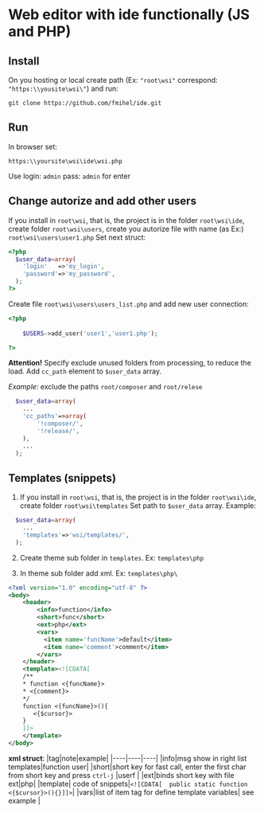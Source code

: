 # Web editor with ide functionally (JS and PHP)

## Install 
On you hosting or local create path (Ex: `"root\wsi"`  correspond: `"https:\\yousite\wsi\"`) and run:

`git clone https://github.com/fmihel/ide.git`

## Run 
In browser set:

`https:\\yoursite\wsi\ide\wsi.php`

Use login: `admin` pass: `admin` for enter

## Change autorize and add other users

If you install in `root\wsi`, that is, the project is in the folder `root\wsi\ide`, create
folder `root\wsi\users`, create you autorize file with name (as Ex:) `root\wsi\users\user1.php`
Set next struct:
```php
<?php
  $user_data=array(
    'login'   =>'my_login',
    'password'=>'my_password',
  );
?>

```

Create file  `root\wsi\users\users_list.php` and add new user connection:
```php
<?php
    
    $USERS->add_user('user1','user1.php');

?>
```
__Attention!__ Specify exclude unused folders from processing, to reduce the load.
Add `cc_path` element to `$user_data` array.

_Example_: exclude the paths `root/composer` and `root/relese`
```php
  $user_data=array(
    ...
    'cc_paths'=>array(
        '!composer/',
        '!release/',
    ),
    ...
  );

```

## Templates (snippets)
1. If you install in `root\wsi`, that is, the project is in the folder `root\wsi\ide`, create
folder `root\wsi\templates`
Set path to `$user_data` array. Example:
```php
  $user_data=array(
    ...
    'templates'=>'wsi/templates/',
  );

```
2. Create theme sub folder in `templates`. Ex: `templates\php`

3. In theme sub folder add xml. Ex: `templates\php\`
```xml
<?xml version="1.0" encoding="utf-8" ?>
<body>
    <header>
        <info>function</info>
        <short>func</short>
        <ext>php</ext>
        <vars>
          <item name='funcName'>default</item>
          <item name='comment'>comment</item>
        </vars>
    </header>
    <template><![CDATA[
    /**
    * function <{funcName}>
    * <{comment}>
    */
    function <{funcName}>(){
       <{$cursor}>
    }
    ]]>
    </template>
</body>

```
__xml struct__:
|tag|note|example|
|----|----|----|
|info|msg show in right list templates|function user|
|short|short key for fast call, enter the first char from short key and press `ctrl-j` |userf |
|ext|binds short key with file ext|php|
|template| code of snippets|```<![CDATA[  public static function <{$cursor}>(){}]]>```|
|vars|list of item tag for define template variables|  see example |










































